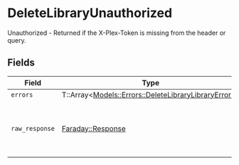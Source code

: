 # DeleteLibraryUnauthorized

Unauthorized - Returned if the X-Plex-Token is missing from the header or query.


## Fields

| Field                                                                                                     | Type                                                                                                      | Required                                                                                                  | Description                                                                                               |
| --------------------------------------------------------------------------------------------------------- | --------------------------------------------------------------------------------------------------------- | --------------------------------------------------------------------------------------------------------- | --------------------------------------------------------------------------------------------------------- |
| `errors`                                                                                                  | T::Array<[Models::Errors::DeleteLibraryLibraryErrors](../../models/errors/deletelibrarylibraryerrors.md)> | :heavy_minus_sign:                                                                                        | N/A                                                                                                       |
| `raw_response`                                                                                            | [Faraday::Response](https://www.rubydoc.info/gems/faraday/Faraday/Response)                               | :heavy_minus_sign:                                                                                        | Raw HTTP response; suitable for custom response parsing                                                   |